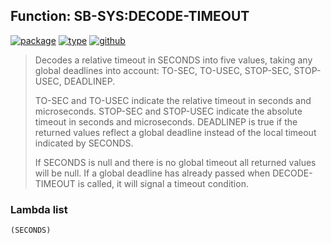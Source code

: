 ## Function: SB-SYS:DECODE-TIMEOUT
[![package](https://img.shields.io/badge/Package-SB--SYS-5f9ea0.svg?style=social&colorA=999999)](../) [![type](https://img.shields.io/badge/Type-Function-5f9ea0.svg?style=social&colorA=999999)](../#function) [![github](https://img.shields.io/badge/GitHub-View_the_source-5f9ea0.svg?style=social&colorA=999999&logo=github)](https://github.com/sbcl/sbcl/blob/master/src/code/deadline.lisp/) 

> Decodes a relative timeout in SECONDS into five values, taking any
> global deadlines into account: TO-SEC, TO-USEC, STOP-SEC, STOP-USEC,
> DEADLINEP.
> 
> TO-SEC and TO-USEC indicate the relative timeout in seconds and microseconds.
> STOP-SEC and STOP-USEC indicate the absolute timeout in seconds and
> microseconds. DEADLINEP is true if the returned values reflect a global
> deadline instead of the local timeout indicated by SECONDS.
> 
> If SECONDS is null and there is no global timeout all returned values will be
> null. If a global deadline has already passed when DECODE-TIMEOUT is called,
> it will signal a timeout condition.

### Lambda list
```
(SECONDS)
```

